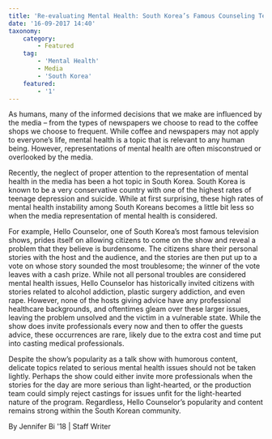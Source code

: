 ```yaml
---
title: 'Re-evaluating Mental Health: South Korea’s Famous Counseling Television Show'
date: '16-09-2017 14:40'
taxonomy:
    category:
        - Featured
    tag:
        - 'Mental Health'
        - Media
        - 'South Korea'
    featured:
        - '1'
---
```


As humans, many of the informed decisions that we make are influenced by the media – from the types of newspapers we choose to read to the coffee shops we choose to frequent. While coffee and newspapers may not apply to everyone’s life, mental health is a topic that is relevant to any human being. However, representations of mental health are often misconstrued or overlooked by the media. 

Recently, the neglect of proper attention to the representation of mental health in the media has been a hot topic in South Korea. South Korea is known to be a very conservative country with one of the highest rates of teenage depression and suicide. While at first surprising, these high rates of mental health instability among South Koreans becomes a little bit less so when the media representation of mental health is considered.

For example, Hello Counselor, one of South Korea’s most famous television shows, prides itself on allowing citizens to come on the show and reveal a problem that they believe is burdensome. The citizens share their personal stories with the host and the audience, and the stories are then put up to a vote on whose story sounded the most troublesome; the winner of the vote leaves with a cash prize. While not all personal troubles are considered mental health issues, Hello Counselor has historically invited citizens with stories related to alcohol addiction, plastic surgery addiction, and even rape. However, none of the hosts giving advice have any professional healthcare backgrounds, and oftentimes gleam over these larger issues, leaving the problem unsolved and the victim in a vulnerable state. While the show does invite professionals every now and then to offer the guests advice, these occurrences are rare, likely due to the extra cost and time put into casting medical professionals. 


Despite the show’s popularity as a talk show with humorous content, delicate topics related to serious mental health issues should not be taken lightly. Perhaps the show could either invite more professionals when the stories for the day are more serious than light-hearted, or the production team could simply reject castings for issues unfit for the light-hearted nature of the program. Regardless, Hello Counselor’s popularity and content remains strong within the South Korean community.

By Jennifer Bi '18 | Staff Writer